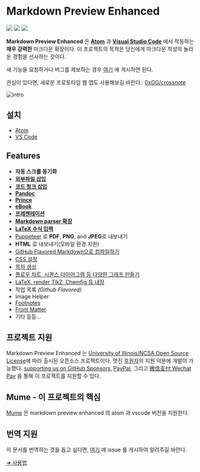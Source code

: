 # Markdown Preview Enhanced

[![](https://img.shields.io/github/tag/shd101wyy/markdown-preview-enhanced.svg)](https://github.com/shd101wyy/markdown-preview-enhanced/releases) ![](https://img.shields.io/apm/dm/markdown-preview-enhanced.svg) [![](https://img.shields.io/github/stars/shd101wyy/markdown-preview-enhanced.svg?style=social&label=Star)](https://github.com/shd101wyy/markdown-preview-enhanced)

**Markdown Preview Enhanced** 은 [**Atom**](https://atom.io/packages/markdown-preview-enhanced) 과 [**Visual Studio Code**](https://marketplace.visualstudio.com/items?itemName=shd101wyy.markdown-preview-enhanced) 에서 작동하는 **매우 강력한** 마크다운 확장이다. 
이 프로젝트의 목적은 당신에게 마크다운 작성의 놀라운 경험을 선사하는 것이다.

새 기능을 요청하거나 버그를 제보하는 경우 [여기](https://github.com/shd101wyy/markdown-preview-enhanced/issues) 에 게시하면 된다.

관심이 있다면, 새로운 프로토타임 웹 앱도 사용해보길 바란다 : [0xGG/crossnote](https://github.com/0xGG/crossnote)

![intro](https://user-images.githubusercontent.com/1908863/28227953-eb6eefa4-68a1-11e7-8769-96ea83facf3b.png)

## 설치

- [Atom](installation.md)
- [VS Code](vscode-installation.md)

## Features

- **자동 스크롤 동기화**
- **[외부파일 삽입](file-imports.md)**
- **[코드 청크 삽입](code-chunk.md)**
- **[Pandoc](pandoc.md)**
- **[Prince](prince.md)**
- **[eBook](ebook.md)**
- **[프레젠테이션](presentation.md)**
- **[Markdown parser 확장](extend-parser.md)**
- **[LaTeX 수식 입력](math.md)**
- [Puppeteer](puppeteer.md) 로 **PDF**, **PNG**, and **JPEG**로 내보내기
-  **HTML** 로 내보내기(모바일 환경 지원)
- [GitHub Flavored Markdown으로 컴파일하기](markdown.md)
- [CSS 설정](customize-css.md)
- [목차 생성](toc.md)
- [플로우 차트, 시퀀스 다이어그램 등 다양한 그래프 만들기](diagrams.md)
- [LaTeX, render TikZ, Chemfig 등 내장](code-chunk.md?id=latex)
- 작업 목록 _(Github Flavored)_
- Image Helper
- [Footnotes](https://github.com/shd101wyy/markdown-preview-enhanced/issues/35)
- [Front Matter](https://github.com/shd101wyy/markdown-preview-enhanced/issues/100)
- 기타 등등...

## 프로젝트 지원

Markdown Preview Enhanced 는 [University of Illinois/NCSA Open Source License](LICENSE.md)에 따라 출시된 오픈소스 프로젝트이다. 멋진 [후원자](backers.md)의 지원 덕분에 개발이 가능했다. [supporting us on GitHub Sponsors](https://github.com/sponsors/shd101wyy), [PayPal](https://shd101wyy.github.io/markdown-preview-enhanced/#/paypal), 그리고 [微信支付 Wechat Pay](https://shd101wyy.github.io/markdown-preview-enhanced/#/wechat) 을 통해 이 프로젝트를 지원할 수 있다.

## Mume - 이 프로젝트의 핵심

[Mume](https://github.com/shd101wyy/mume) 은 markdown preview enhanced 의 atom 과 vscode 버전을 지원한다.

## 번역 지원

이 문서를 번역하는 것을 돕고 싶다면, [여기](https://github.com/shd101wyy/markdown-preview-enhanced/issues) 에 issue 를 게시하여 알려주길 바란다.

[➔ 사용법](usages.md)